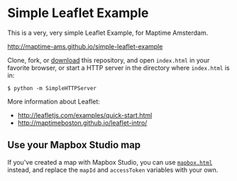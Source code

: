 # Simple Leaflet Example

This is a very, very simple Leaflet Example, for Maptime Amsterdam.

http://maptime-ams.github.io/simple-leaflet-example

Clone, fork, or [download](../../archive/gh-pages.zip) this repository, and open `index.html` in your favorite browser, or start a HTTP server in the directory where `index.html` is in:

    $ python -m SimpleHTTPServer

More information about Leaflet:

  - http://leafletjs.com/examples/quick-start.html
  - http://maptimeboston.github.io/leaflet-intro/

## Use your Mapbox Studio map

If you've created a map with Mapbox Studio, you can use [`mapbox.html`](mapbox.html) instead, and replace the `mapId` and `accessToken` variables with your own.

